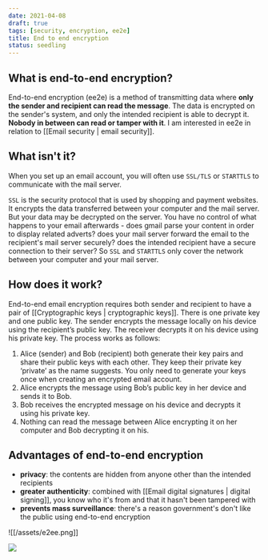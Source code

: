 ```yaml
---
date: 2021-04-08
draft: true
tags: [security, encryption, ee2e]
title: End to end encryption
status: seedling
---
```


## What is end-to-end encryption?
End-to-end encryption (ee2e) is a method of transmitting data where **only the sender and recipient can read the message**. The data is encrypted on the sender's system, and only the intended recipient is able to decrypt it. **Nobody in between can read or tamper with it**. I am interested in ee2e in relation to [[Email security | email security]].

## What isn't it?
When you set up an email account, you will often use `SSL/TLS` or `STARTTLS` to communicate with the mail server.

`SSL` is the security protocol that is used by shopping and payment websites. It encrypts the data transferred between your computer and the mail  server. But your data may be decrypted on the server. You have no control of what happens to your email afterwards - does gmail parse your content in order to display related adverts? does your mail server forward the email to the recipient's mail server securely? does the intended recipient have a secure connection to their server? So `SSL` and `STARTTLS` only cover the network between your computer and your mail server.

## How does it work?
End-to-end email encryption requires both sender and recipient to have a pair of [[Cryptographic keys | cryptographic keys]]. There is one private key and one public key. The sender encrypts the message locally on his device using the recipient’s public key. The receiver decrypts it on his device using his private key. The process works as follows:

1.  Alice (sender) and Bob (recipient) both generate their key pairs and share their public keys with each other. They keep their private key ‘private’ as the name suggests. You only need to generate your keys once when creating an encrypted email account.
2.  Alice encrypts the message using Bob’s public key in her device and sends it to Bob.
3.  Bob receives the encrypted message on his device and decrypts it using his private key.
4.  Nothing can read the message between Alice encrypting it on her computer and Bob decrypting it on his.

## Advantages of end-to-end encryption
- **privacy**: the contents are hidden from anyone other than the intended recipients
- **greater authenticity**: combined with [[Email digital signatures | digital signing]], you know who it's from and that it hasn't been tampered with
- **prevents mass surveillance**: there's a reason government's don't like the public using end-to-end encryption


![[/assets/e2ee.png]]

![](/assets/e2ee.png)